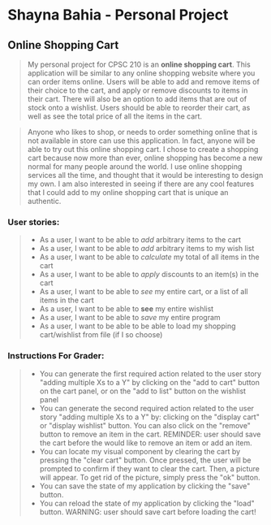 # Shayna Bahia - Personal Project

## Online Shopping Cart

>My personal project for CPSC 210 is an **online shopping cart**. This application will be similar to 
any online shopping website where you can order items online. Users will be able to add and remove 
items of their choice to the cart, and apply or remove discounts to items in their cart. There will
also be an option to add items that are out of stock onto a wishlist. Users should be able to reorder
their cart, as well as see the total price of all the items in the cart. 

>Anyone who likes to shop, or needs to order something online that is not available in store
can use this application. In fact, anyone will be able to try out this online shopping cart. 
I chose to create a shopping cart because now more than ever, online shopping has become 
a new normal for many people around the world. I use online shopping services all the time, and 
thought that it would be interesting to design my own. I am also interested in seeing if there are
any cool features that I could add to my online shopping cart that is unique an authentic. 

### User stories:
> - As a user, I want to be able to *add* arbitrary items to the cart
> - As a user, I want to be able to *add* arbitrary items to my wish list 
> - As a user, I want to be able to *calculate* my total of all items in the cart
> - As a user, I want to be able to *apply* discounts to an item(s) in the cart
> - As a user, I want to be able to *see* my entire cart, or a list of all items in the cart
> - As a user, I want to be able to **see** my entire wishlist
> - As a user, I want to be able to *save* my entire program
> - As a user, I want to be able to be able to load my shopping cart/wishlist from file (if I so choose)

### Instructions For Grader: 

> - You can generate the first required action related to the user story "adding multiple Xs to a Y" by clicking on the 
    "add to cart" button on the cart panel, or on the "add to list" button on the wishlist panel
> - You can generate the second required action related to the user story "adding multiple Xs to a Y" by: clicking on 
    the "display cart" or "display wishlist" button. You can also click on the "remove" button to remove an item in the
    cart. REMINDER: user should save the cart before the would like to remove an item  or add an item. 
> - You can locate my visual component by clearing the cart by pressing the "clear cart" button. Once pressed, the 
    user will be prompted to confirm if they want to clear the cart. Then, a picture will appear. To get rid of the 
    picture, simply press the "ok" button. 
> - You can save the state of my application by clicking the "save" button.
> - You can reload the state of my application by clicking the "load" button. WARNING: user should save cart before 
    loading the cart! 
  
